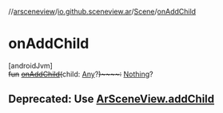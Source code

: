 //[arsceneview](../../../index.md)/[io.github.sceneview.ar](../index.md)/[Scene](index.md)/[onAddChild](on-add-child.md)

# onAddChild

[androidJvm]\
~~fun~~ [~~onAddChild~~](on-add-child.md)~~(~~child: [Any](https://kotlinlang.org/api/latest/jvm/stdlib/kotlin/-any/index.html)?~~)~~~~:~~ [Nothing](https://kotlinlang.org/api/latest/jvm/stdlib/kotlin/-nothing/index.html)?

##  Deprecated: Use [ArSceneView.addChild](../../../../arsceneview/io.github.sceneview.ar/-ar-scene-view/add-child.md)
